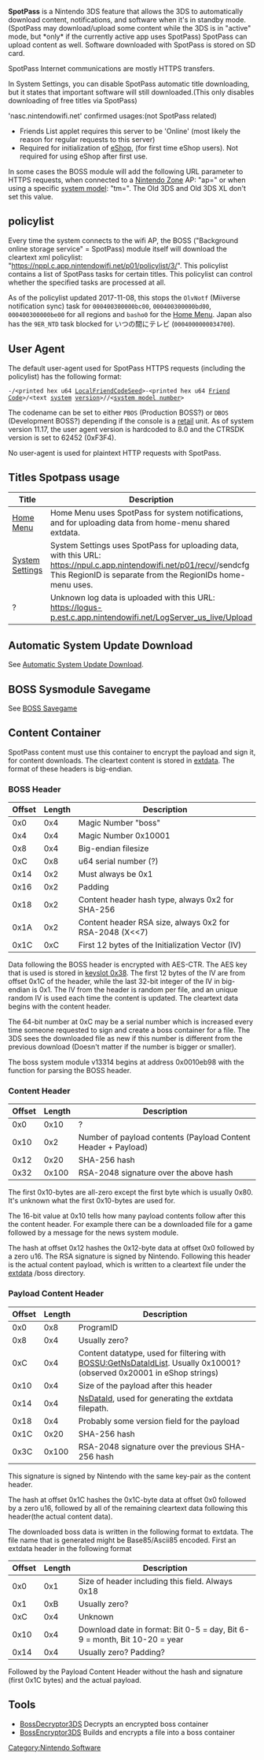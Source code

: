 **SpotPass** is a Nintendo 3DS feature that allows the 3DS to
automatically download content, notifications, and software when it's in
standby mode.(SpotPass may download/upload some content while the 3DS is
in "active" mode, but \*only\* if the currently active app uses
SpotPass) SpotPass can upload content as well. Software downloaded with
SpotPass is stored on SD card.

SpotPass Internet communications are mostly HTTPS transfers.

In System Settings, you can disable SpotPass automatic title
downloading, but it states that important software will still
downloaded.(This only disables downloading of free titles via SpotPass)

'nasc.nintendowifi.net' confirmed usages:(not SpotPass related)

- Friends List applet requires this server to be 'Online' (most likely
  the reason for regular requests to this server)
- Required for initialization of [eShop](eShop "wikilink"), (for first
  time eShop users). Not required for using eShop after first use.

In some cases the BOSS module will add the following URL parameter to
HTTPS requests, when connected to a [Nintendo
Zone](Nintendo_Zone "wikilink") AP: "ap=<NZoneApNum>" or when using a
specific [system model](Cfg:GetSystemModel "wikilink"):
"tm=<SystemModelNumber>". The Old 3DS and Old 3DS XL don't set this
value.

## policylist

Every time the system connects to the wifi AP, the BOSS ("Background
online storage service" = SpotPass) module itself will download the
cleartext xml policylist:
"<https://nppl.c.app.nintendowifi.net/p01/policylist/3/><countrycode>".
This policylist contains a list of SpotPass tasks for certain titles.
This policylist can control whether the specified tasks are processed at
all.

As of the policylist updated 2017-11-08, this stops the `OlvNotf`
(Miiverse notification sync) task for `000400300000bc00`,
`000400300000bd00`, `000400300000be00` for all regions and `basho0` for
the [Home Menu](Home_Menu "wikilink"). Japan also has the `9ER_NTD` task
blocked for いつの間にテレビ (`0004000000034700`).

## User Agent

The default user-agent used for SpotPass HTTPS requests (including the
policylist) has the following format:

<user agent codename>`-`<user agent version>`/<printed hex u64 `[`LocalFriendCodeSeed`](CfgS:GetLocalFriendCodeSeed "wikilink")`>-<printed hex u64 `[`Friend`](FRDU:GetMyFriendKey "wikilink")` `[`Code`](FRDU:PrincipalIdToFriendCode "wikilink")`>/<text `[`system`](CVer "wikilink")` `[`version`](NVer "wikilink")`>/`<CTRSDK version of sysmodule>`/<`[`system model number`](Cfg:GetSystemModel "wikilink")`>`

The codename can be set to either `PBOS` (Production BOSS?) or `DBOS`
(Development BOSS?) depending if the console is a
[retail](Configuration_Memory#UNITINFO "wikilink") unit. As of system
version 11.17, the user agent version is hardcoded to 8.0 and the CTRSDK
version is set to 62452 (0xF3F4).

No user-agent is used for plaintext HTTP requests with SpotPass.

## Titles Spotpass usage

| Title                                         | Description                                                                                                                                                                                     |
|-----------------------------------------------|-------------------------------------------------------------------------------------------------------------------------------------------------------------------------------------------------|
| [Home Menu](Home_Menu "wikilink")             | Home Menu uses SpotPass for system notifications, and for uploading data from home-menu shared extdata.                                                                                         |
| [System Settings](System_Settings "wikilink") | System Settings uses SpotPass for uploading data, with this URL: <https://npul.c.app.nintendowifi.net/p01/recv/><RegionID>/sendcfg This RegionID is separate from the RegionIDs home-menu uses. |
| ?                                             | Unknown log data is uploaded with this URL: <https://logus-p.est.c.app.nintendowifi.net/LogServer_us_live/Upload>                                                                               |

## Automatic System Update Download

See [Automatic System Update
Download](Automatic_System_Update_Download "wikilink").

## BOSS Sysmodule Savegame

See [BOSS Savegame](BOSS_Savegame "wikilink")

## Content Container

SpotPass content must use this container to encrypt the payload and sign
it, for content downloads. The cleartext content is stored in
[extdata](extdata "wikilink"). The format of these headers is
big-endian.

### BOSS Header

| Offset | Length | Description                                               |
|--------|--------|-----------------------------------------------------------|
| 0x0    | 0x4    | Magic Number "boss"                                       |
| 0x4    | 0x4    | Magic Number 0x10001                                      |
| 0x8    | 0x4    | Big-endian filesize                                       |
| 0xC    | 0x8    | u64 serial number (?)                                     |
| 0x14   | 0x2    | Must always be 0x1                                        |
| 0x16   | 0x2    | Padding                                                   |
| 0x18   | 0x2    | Content header hash type, always 0x2 for SHA-256          |
| 0x1A   | 0x2    | Content header RSA size, always 0x2 for RSA-2048 (X\<\<7) |
| 0x1C   | 0xC    | First 12 bytes of the Initialization Vector (IV)          |

Data following the BOSS header is encrypted with AES-CTR. The AES key
that is used is stored in [keyslot
0x38](AES_Registers#Keyslots "wikilink"). The first 12 bytes of the IV
are from offset 0x1C of the header, while the last 32-bit integer of the
IV in big-endian is 0x1. The IV from the header is random per file, and
an unique random IV is used each time the content is updated. The
cleartext data begins with the content header.

The 64-bit number at 0xC may be a serial number which is increased every
time someone requested to sign and create a boss container for a file.
The 3DS sees the downloaded file as new if this number is different from
the previous download (Doesn't matter if the number is bigger or
smaller).

The boss system module v13314 begins at address 0x0010eb98 with the
function for parsing the BOSS header.

### Content Header

| Offset | Length | Description                                                   |
|--------|--------|---------------------------------------------------------------|
| 0x0    | 0x10   | ?                                                             |
| 0x10   | 0x2    | Number of payload contents (Payload Content Header + Payload) |
| 0x12   | 0x20   | SHA-256 hash                                                  |
| 0x32   | 0x100  | RSA-2048 signature over the above hash                        |

The first 0x10-bytes are all-zero except the first byte which is usually
0x80. It's unknown what the first 0x10-bytes are used for.

The 16-bit value at 0x10 tells how many payload contents follow after
this the content header. For example there can be a downloaded file for
a game followed by a message for the news system module.

The hash at offset 0x12 hashes the 0x12-byte data at offset 0x0 followed
by a zero u16. The RSA signature is signed by Nintendo. Following this
header is the actual content payload, which is written to a cleartext
file under the [extdata](extdata "wikilink") /boss directory.

### Payload Content Header

| Offset | Length | Description                                                                                                                                               |
|--------|--------|-----------------------------------------------------------------------------------------------------------------------------------------------------------|
| 0x0    | 0x8    | ProgramID                                                                                                                                                 |
| 0x8    | 0x4    | Usually zero?                                                                                                                                             |
| 0xC    | 0x4    | Content datatype, used for filtering with [BOSSU:GetNsDataIdList](BOSSU:GetNsDataIdList "wikilink"). Usually 0x10001? (observed 0x20001 in eShop strings) |
| 0x10   | 0x4    | Size of the payload after this header                                                                                                                     |
| 0x14   | 0x4    | [NsDataId](BOSS_Services "wikilink"), used for generating the extdata filepath.                                                                           |
| 0x18   | 0x4    | Probably some version field for the payload                                                                                                               |
| 0x1C   | 0x20   | SHA-256 hash                                                                                                                                              |
| 0x3C   | 0x100  | RSA-2048 signature over the previous SHA-256 hash                                                                                                         |

This signature is signed by Nintendo with the same key-pair as the
content header.

The hash at offset 0x1C hashes the 0x1C-byte data at offset 0x0 followed
by a zero u16, followed by all of the remaining cleartext data following
this header(the actual content data).

The downloaded boss data is written in the following format to extdata.
The file name that is generated might be Base85/Ascii85 encoded. First
an extdata header in the following format

| Offset | Length | Description                                                               |
|--------|--------|---------------------------------------------------------------------------|
| 0x0    | 0x1    | Size of header including this field. Always 0x18                          |
| 0x1    | 0xB    | Usually zero?                                                             |
| 0xC    | 0x4    | Unknown                                                                   |
| 0x10   | 0x4    | Download date in format: Bit 0-5 = day, Bit 6-9 = month, Bit 10-20 = year |
| 0x14   | 0x4    | Usually zero? Padding?                                                    |

Followed by the Payload Content Header without the hash and signature
(first 0x1C bytes) and the actual payload.

## Tools

- [BossDecryptor3DS](http://wiiucodes.ddnss.eu/tools/BossDecryptor3DS.zip)
  Decrypts an encrypted boss container
- [BossEncryptor3DS](http://wiiucodes.ddnss.eu/tools/BossEncryptor3DS.zip)
  Builds and encrypts a file into a boss container

[Category:Nintendo Software](Category:Nintendo_Software "wikilink")